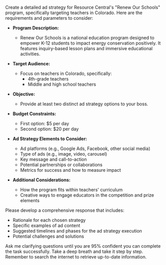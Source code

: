 Create a detailed ad strategy for Resource Central's "Renew Our Schools" program, specifically targeting teachers in Colorado. Here are the requirements and parameters to consider:

- **Program Description:** 
  - Renew Our Schools is a national education program designed to empower K-12 students to impact energy conservation positively. It features inquiry-based lesson plans and immersive educational activities.

- **Target Audience:**
  - Focus on teachers in Colorado, specifically:
    - 4th-grade teachers
    - Middle and high school teachers

- **Objective:** 
  - Provide at least two distinct ad strategy options to your boss.

- **Budget Constraints:**
  - First option: $5 per day
  - Second option: $20 per day

- **Ad Strategy Elements to Consider:** 
  - Ad platforms (e.g., Google Ads, Facebook, other social media)
  - Type of ads (e.g., image, video, carousel)
  - Key message and call-to-action
  - Potential partnerships or collaborations
  - Metrics for success and how to measure impact

- **Additional Considerations:** 
  - How the program fits within teachers' curriculum
  - Creative ways to engage educators in the competition and prize elements

Please develop a comprehensive response that includes:
- Rationale for each chosen strategy
- Specific examples of ad content
- Suggested timelines and phases for the ad strategy execution
- Potential challenges and solutions

Ask me clarifying questions until you are 95% confident you can complete the task successfully. Take a deep breath and take it step by step. Remember to search the internet to retrieve up-to-date information.